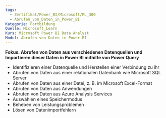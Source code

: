 ```yaml
---
tags:
  - Zertifikat/Power_BI/Microsoft/PL_300
  - Abrufen_von_Daten_in_Power_BI
Kategorie: Fortbildung
Quelle: Microsoft_Learn
Kurs: Microsoft Power BI Data Analyst
Modul: Abrufen von Daten in Power BI
---
```

**Fokus: Abrufen von Daten aus verschiedenen Datenquellen und Importieren dieser Daten in Power BI mithilfe von Power Query**


- Identifizieren einer Datenquelle und Herstellen einer Verbindung zu ihr
- Abrufen von Daten aus einer relationalen Datenbank wie Microsoft SQL Server
- Abrufen von Daten aus einer Datei, z. B. im Microsoft Excel-Format
- Abrufen von Daten aus Anwendungen
- Abrufen von Daten aus Azure Analysis Services
- Auswählen eines Speichermodus
- Beheben von Leistungsproblemen
- Lösen von Datenimportfehlern
